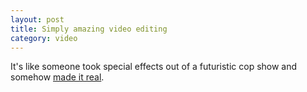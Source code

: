 ```yaml
---
layout: post
title: Simply amazing video editing
category: video
---
```


It's like someone took special effects out of a futuristic cop show and somehow [made it real](http://grail.cs.washington.edu/projects/videoenhancement/videoEnhancement.htm).
